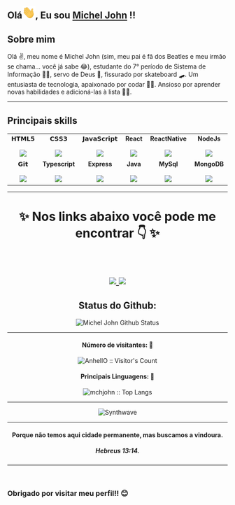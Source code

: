 
## Olá<img src="https://raw.githubusercontent.com/parth-27/parth-27/master/Hi.gif" width="30px">, Eu sou [Michel John](https://mchjohn.github.io/mchljohn/) !!

</h2>

## Sobre mim

Olá ✌️, meu nome é Michel John (sim, meu pai é fã dos Beatles e meu irmão se chama... você já sabe 😂), estudante do 7° período de Sistema de Informação 👨‍🎓, servo de Deus 🛐, fissurado por skateboard 🛹. Um entusiasta de tecnologia, apaixonado por codar 👨‍💻. Ansioso por aprender novas habilidades e adicioná-las à lista 🧙‍♂.

<hr/>

## Principais skills

<table>
  <tbody>
    <tr>
      <td width="5%" align="center">
        <span>𝗛𝗧𝗠𝗟𝟱</span><br><br>
        <img height="40px" src="https://cdn.svgporn.com/logos/html-5.svg">
      </td>
      <td width="5%" align="center">
        <span>𝗖𝗦𝗦𝟯</span><br><br>
        <img height="40px" src="https://cdn.svgporn.com/logos/css-3.svg">
      </td>
      <td width="5%" align="center">
        <span>𝗝𝗮𝘃𝗮𝗦𝗰𝗿𝗶𝗽𝘁</span><br><br>
        <img height="40px" src="https://cdn.svgporn.com/logos/javascript.svg">
      </td>
      <td width="5%" align="center">
        <span><strong>React</strong>
        </span><br><br>
        <img height="40px" src="https://cdn4.iconfinder.com/data/icons/logos-3/600/React.js_logo-512.png">
      </td>
      <td width="5%" align="center">
        <span><strong>ReactNative</strong>
        </span><br><br>
        <img height="40px" src="https://cdn4.iconfinder.com/data/icons/logos-3/600/React.js_logo-512.png">
      </td>
      <td width="5%" align="center">
        <span><strong>NodeJs</strong>
        </span><br><br>
        <img height="40px" src="https://cdn.svgporn.com/logos/nodejs.svg">
      </td>
      </tr>
      <tr>
      <td width="5%" align="center">
        <span>𝗚𝗶𝘁</span><br><br>
        <img height="40px" src="https://cdn.svgporn.com/logos/git-icon.svg">
      </td>
      <td width="5%" align="center">
        <span><strong>Typescript</strong></span><br><br>
        <img height="40px" src="https://cdn.svgporn.com/logos/typescript.svg">
      </td>
      <td width="5%" align="center">
        <span><strong>Express</strong></span><br><br>
        <img height="40px" src="https://cdn.svgporn.com/logos/express.svg">
      </td>
      <td width="5%" align="center">
        <span><strong>Java</strong></span><br><br>
        <img height="40px" src="https://www.vectorlogo.zone/logos/java/java-ar21.svg">
      </td>
      <td width="5%" align="center">
        <span><strong>MySql</strong></span><br><br>
        <img height="40px" src="https://www.vectorlogo.zone/logos/mysql/mysql-ar21.svg">
      </td>
      <td width="5%" align="center">
        <span><strong>MongoDB</strong></span><br><br>
        <img height="40px" src="https://cdn.svgporn.com/logos/mongodb.svg">
      </td>
    </tr>
  </tbody>
</table>
<hr>

<h1 align="center">
✨ Nos links abaixo você pode me encontrar 👇 ✨
  
  <!-- https://img.shields.io/badge/Linkedin-Michel John-blue&?style=social&logo=linkedin -->

  <!-- https://img.shields.io/badge/Github-Michel John%20Patel-black&?style=social&logo=Github -->

<p align="center">
  <br/>
  <a href="https://www.linkedin.com/in/micheljohn/">
    <img src="https://img.shields.io/badge/LinkedIn-%230077B5.svg?&style=flat-square&logo=linkedin&logoColor=white">
  </a>
  
  <a href="https://github.com/mchjohn">
    <img src="https://img.shields.io/badge/Github-%230A0A0A.svg?&style=flat-square&logo=Github&logoColor=white">  
  </a>
  
  <br/>
  <h2 align="center">Status do Github:</h2>
</p>
</h1>

<div align = "center">

![Michel John Github Status](https://github-readme-stats.vercel.app/api?username=mchjohn&show_icons=true&title_color=3793c4&icon_color=ffbb00&text_color=ffffff&bg_color=000000)
<hr>

</div>

<h4 align="center">Número de visitantes: 👀</h4>

<p align="center"><img src="https://profile-counter.glitch.me/{mchjohn}/count.svg" alt="AnhellO :: Visitor's Count" /></p>

<h4 align="center">Principais Linguagens: 👅</h4>

<p align="center"><img src="https://github-readme-stats.vercel.app/api/top-langs/?username=mchjohn&langs_count=10&theme=tokyonight&layout=compact" alt="mchjohn :: Top Langs" /></p>

<hr>

<p align="center"><img src="https://media.giphy.com/media/3o6gb1aobEPT16jeIU/source.gif" alt="Synthwave" height="300" width="500"></p>

<hr>

<h4 align="center">
	Porque não temos aqui cidade permanente, mas buscamos a vindoura.
</h4>
<h5 align="center">
	Hebreus 13:14.
</h5>

<hr>
<br>

<h3>Obrigado por visitar meu perfil!! 😊</h3>
